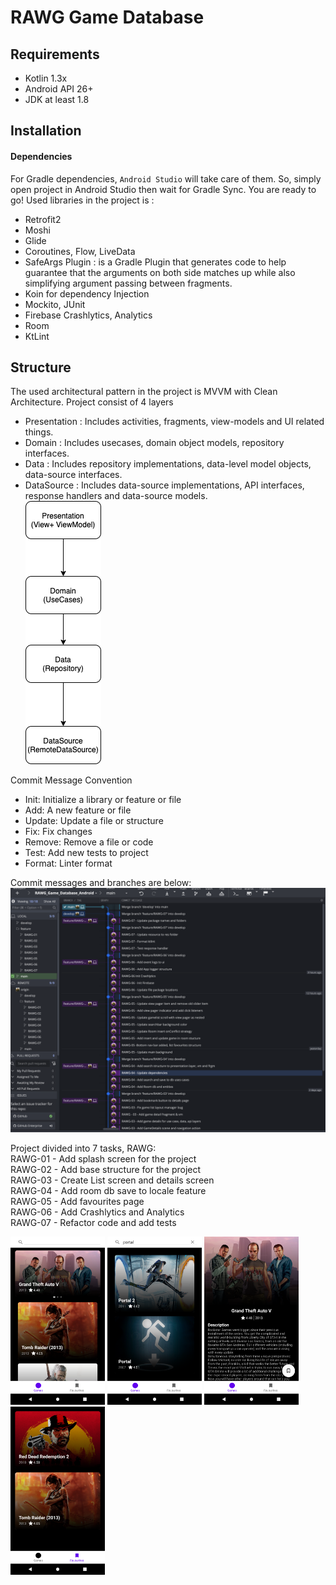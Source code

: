 # RAWG Game Database

## Requirements
- Kotlin 1.3x
- Android API 26+
- JDK at least 1.8

## Installation

#### Dependencies
For Gradle dependencies, `Android Studio` will take care of them. So, simply open project in Android Studio then wait
for Gradle Sync. You are ready to go! Used libraries in the project is :  

- Retrofit2  
- Moshi  
- Glide  
- Coroutines, Flow, LiveData
- SafeArgs Plugin : is a Gradle Plugin that generates code to help guarantee that the arguments on both side matches up while also simplifying argument passing between fragments.
- Koin for dependency Injection
- Mockito, JUnit
- Firebase Crashlytics, Analytics
- Room
- KtLint

## Structure  
The used architectural pattern in the project is MVVM with Clean Architecture. Project consist of 4 layers   
- Presentation : Includes activities, fragments, view-models and UI related things.   
- Domain : Includes usecases, domain object models, repository interfaces.   
- Data : Includes repository implementations, data-level model objects, data-source interfaces.  
- DataSource : Includes data-source implementations, API interfaces, response handlers and data-source models.   
![Screenshot](Clean_arc.png)   

Commit Message Convention 

 - Init: Initialize a library or feature or file
 - Add: A new feature or file  
 - Update: Update a file or structure
 - Fix: Fix changes  
 - Remove: Remove a file or code  
 - Test: Add new tests to project 
 - Format: Linter format

Commit messages and branches are below:
![Screenshot](commits.png)

Project divided into 7 tasks, RAWG:   
RAWG-01 - Add splash screen for the project  
RAWG-02 - Add base structure for the project   
RAWG-03 - Create List screen and details screen    
RAWG-04 - Add room db save to locale feature     
RAWG-05 - Add favourites page    
RAWG-06 - Add Crashlytics and Analytics  
RAWG-07 - Refactor code and add tests     

<img src="https://github.com/oguzhanorhaan/RAWG_Game_Database_Android/blob/main/ss1.png" width="30%"> <img src="https://github.com/oguzhanorhaan/RAWG_Game_Database_Android/blob/main/ss2.png" width="30%"> <img src="https://github.com/oguzhanorhaan/RAWG_Game_Database_Android/blob/main/ss3.png" width="30%"> <img src="https://github.com/oguzhanorhaan/RAWG_Game_Database_Android/blob/main/ss4.png" width="30%">
